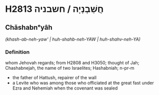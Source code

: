 # H2813 חֲשַׁבְנְיָה / חשבניה

## Chăshabnᵉyâh

_(khash-ab-neh-yaw' | huh-shahb-neh-YAW | huh-shahv-neh-YA)_

### Definition

whom Jehovah regards; from H2808 and H3050; thought of Jah; Chashabnejah, the name of two Israelites; Hashabniah; n-pr-m

- the father of Hattush, repairer of the wall
- a Levite who was among those who officiated at the great fast under Ezra and Nehemiah when the covenant was sealed
